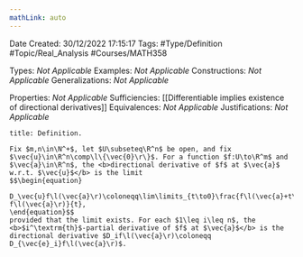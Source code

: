 ```yaml
---
mathLink: auto
---
```


<div class="topSpace"></div>

Date Created: 30/12/2022 17:15:17
Tags: #Type/Definition #Topic/Real_Analysis #Courses/MATH358

Types: <i>Not Applicable</i>
Examples: <i>Not Applicable</i>
Constructions: <i>Not Applicable</i>
Generalizations: <i>Not Applicable</i>

Properties: <i>Not Applicable</i>
Sufficiencies: [[Differentiable implies existence of directional derivatives]]
Equivalences: <i>Not Applicable</i>
Justifications: <i>Not Applicable</i>

``` ad-Definition
title: Definition.

Fix $m,n\in\N^+$, let $U\subseteq\R^n$ be open, and fix $\vec{u}\in\R^n\comp\l\{\vec{0}\r\}$. For a function $f:U\to\R^m$ and $\vec{a}\in\R^n$, the <b>directional derivative of $f$ at $\vec{a}$ w.r.t. $\vec{u}$</b> is the limit
$$\begin{equation}
    D_\vec{u}f\l(\vec{a}\r)\coloneqq\lim\limits_{t\to0}\frac{f\l(\vec{a}+t\vec{u}\r)-f\l(\vec{a}\r)}{t},
\end{equation}$$
provided that the limit exists. For each $1\leq i\leq n$, the <b>$i^\textrm{th}$-partial derivative of $f$ at $\vec{a}$</b> is the directional derivative $D_if\l(\vec{a}\r)\coloneqq D_{\vec{e}_i}f\l(\vec{a}\r)$.

```
